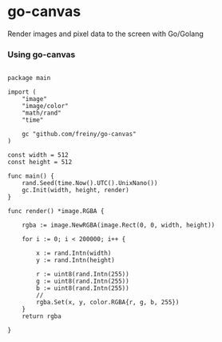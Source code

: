 # go-canvas
Render images and pixel data to the screen with Go/Golang

### Using go-canvas

<pre><code>
package main

import (
	"image"
	"image/color"
	"math/rand"
	"time"

	gc "github.com/freiny/go-canvas"
)

const width = 512
const height = 512

func main() {
	rand.Seed(time.Now().UTC().UnixNano())
	gc.Init(width, height, render)
}

func render() *image.RGBA {

	rgba := image.NewRGBA(image.Rect(0, 0, width, height))

	for i := 0; i < 200000; i++ {

		x := rand.Intn(width)
		y := rand.Intn(height)

		r := uint8(rand.Intn(255))
		g := uint8(rand.Intn(255))
		b := uint8(rand.Intn(255))
		//
		rgba.Set(x, y, color.RGBA{r, g, b, 255})
	}
	return rgba

}
</code></pre>
